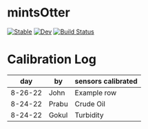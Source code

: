 # mintsOtter

[![Stable](https://img.shields.io/badge/docs-stable-blue.svg)](https://mi3nts.github.io/mintsOtter.jl/stable)
[![Dev](https://img.shields.io/badge/docs-dev-blue.svg)](https://mi3nts.github.io/mintsOtter.jl/dev)
[![Build Status](https://github.com/mi3nts/mintsOtter.jl/actions/workflows/CI.yml/badge.svg?branch=main)](https://github.com/mi3nts/mintsOtter.jl/actions/workflows/CI.yml?query=branch%3Amain)


# Calibration Log 

| day | by | sensors calibrated | 
| - | - | --- | 
| 8-26-22 | John | Example row | 
| 8-24-22 | Prabu | Crude Oil | 
| 8-24-22 | Gokul | Turbidity | 


